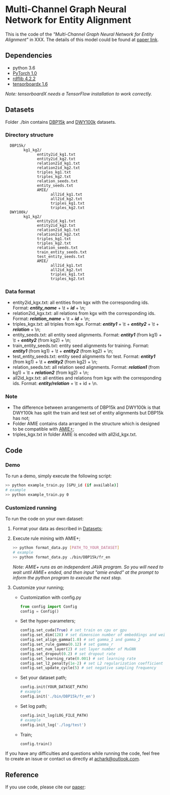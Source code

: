 # Multi-Channel Graph Neural Network for Entity Alignment

This is the code of the *"Multi-Channel Graph Neural Network for Entity Alignment"* in XXX. The details of this model could be found at [paper link](www.google.com).

## Dependencies

* python 3.6
* [PyTorch 1.0](https://pytorch.org/get-started/locally/)
* [rdflib 4.2.2](https://pypi.org/project/rdflib/)
* [tensorboardx 1.6](https://pypi.org/project/tensorboardX/)

*Note: tensorboardX needs a TensorFlow installation to work correctly.*

## Datasets

Folder ./bin contains [DBP15k](https://github.com/nju-websoft/JAPE) and [DWY100k](https://github.com/nju-websoft/BootEA) datasets.

### Directory structure

      DBP15k/
            kg1_kg2/
                  entity2id_kg1.txt
                  entity2id_kg2.txt
                  relation2id_kg1.txt
                  relation2id_kg2.txt
                  triples_kg1.txt
                  triples_kg2.txt
                  relation_seeds.txt
                  entity_seeds.txt
                  AMIE/
                        all2id_kg1.txt
                        all2id_kg2.txt
                        triples_kg1.txt
                        triples_kg2.txt
      DWY100k/
            kg1_kg2/
                  entity2id_kg1.txt
                  entity2id_kg2.txt
                  relation2id_kg1.txt
                  relation2id_kg2.txt
                  triples_kg1.txt
                  triples_kg2.txt
                  relation_seeds.txt
                  train_entity_seeds.txt
                  test_entity_seeds.txt
                  AMIE/
                        all2id_kg1.txt
                        all2id_kg2.txt
                        triples_kg1.txt
                        triples_kg2.txt

### Data format

* entity2id_kgx.txt: all entities from kgx with the corresponding ids. Format: ***entity_name*** + \t + ***id*** + \n;
* relation2id_kgx.txt: all relations from kgx with the corresponding ids. Format: ***relation_name*** + \t + ***id*** + \n;
* triples_kgx.txt: all triples from kgx. Format: ***entity1*** + \t + ***entity2*** + \t + ***relation*** + \n;
* entity_seeds.txt: all entity seed alignments. Format: ***entity1*** (from kg1) + \t + ***entity2*** (from kg2) + \n;
* train_entity_seeds.txt: entity seed alignments for training. Format: ***entity1*** (from kg1) + \t + ***entity2*** (from kg2) + \n;
* test_entity_seeds.txt: entity seed alignments for test. Format: ***entity1*** (from kg1) + \t + ***entity2*** (from kg2) + \n;
* relation_seeds.txt: all relation seed alignments. Format: ***relation1*** (from kg1) + \t + ***relation2*** (from kg2) + \n;
* all2id_kgx.txt: all entities and relations from kgx with the corresponding ids. Format: ***entity/relation*** + \t + id + \n.

### Note

* The difference between arrangements of DBP15k and DWY100k is that DWY100k has split the train and test set of entity alignments but DBP15k has not;
* Folder AMIE contains data arranged in the structure which is designed to be compatible with [AMIE+](https://www.mpi-inf.mpg.de/departments/databases-and-information-systems/research/yago-naga/amie/);
* triples_kgx.txt in folder AMIE is encoded with all2id_kgx.txt.

## Code

### Demo

To run a demo, simply execute the following script:

```bash
>> python example_train.py [GPU_id (if available)]
# example
>> python example_train.py 0
```

### Customized running

To run the code on your own dataset:

1. Format your data as described in [Datasets](#Datasets);
2. Execute rule mining with AMIE+;

      ```bash
      >> python format_data.py [PATH_TO_YOUR_DATASET]
      # example
      >> python format_data.py ./bin/DBP15k/fr_en
      ```

      *Note: AMIE+ runs as an independent JAVA program. So you will need to wait until AMIE+ ended, and then input "amie ended" at the prompt to inform the python program to execute the next step.*

3. Customize your running;

   * Customization with config.py

      ```python
      from config import Config
      config = Config()
      ```

   * Set the hyper-parameters;

      ```python
      config.set_cuda(True) # set train on cpu or gpu
      config.set_dim(128) # set dimension number of embeddings and weight matrices
      config.set_align_gamma(1.0) # set gamma_1 and gamma_2
      config.set_rule_gamma(0.12) # set gamma_r
      config.set_num_layer(2) # set layer number of MuGNN
      config.set_dropout(0.2) # set dropout rate
      config.set_learning_rate(0.001) # set learning rate
      config.set_l2_penalty(1e-2) # set L2 regularization coefficient
      config.set_update_cycle(5) # set negative sampling frequency
      ```

   * Set your dataset path;

      ```python
      config.init(YOUR_DATASET_PATH)
      # example
      config.init('./bin/DBP15k/fr_en')
      ```

   * Set log path;

      ```python
      config.init_log(LOG_FILE_PATH)
      # example
      config.init_log('./log/test')
      ```

   * Train;

      ```python
      config.train()
      ```

If you have any difficulties and questions while running the code, feel free to create an issue or contact us directly at achark@outlook.com.

## Reference

If you use code, please cite our [paper](www.google.com):